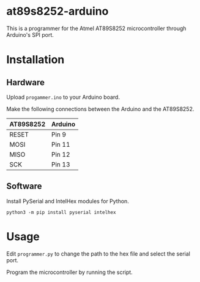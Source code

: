 # at89s8252-arduino

This is a programmer for the Atmel AT89S8252 microcontroller through Arduino's SPI port.

# Installation

## Hardware

Upload `progammer.ino` to your Arduino board.

Make the following connections between the Arduino and the AT89S8252.


| AT89S8252 | Arduino |
|-----------|---------|
| RESET     | Pin 9   |
| MOSI      | Pin 11  |
| MISO      | Pin 12  |
| SCK       | Pin 13  |

## Software

Install PySerial and IntelHex modules for Python.

```
python3 -m pip install pyserial intelhex
```

# Usage

Edit `programmer.py` to change the path to the hex file and select the serial port.

Program the microcontroller by running the script.
